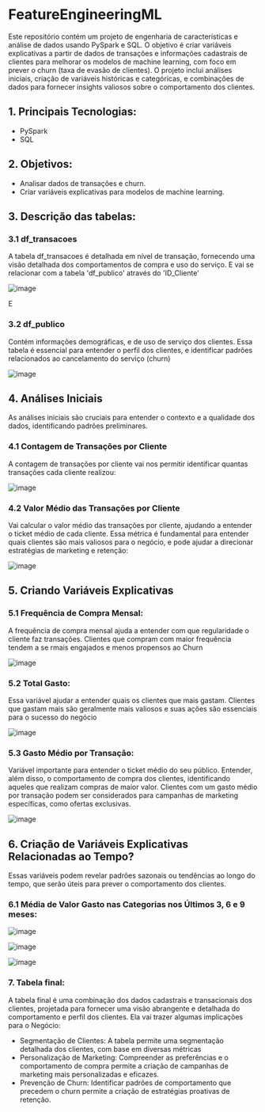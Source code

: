 # FeatureEngineeringML
Este repositório contém um projeto de engenharia de características e análise de dados usando PySpark e SQL. O objetivo é criar variáveis explicativas a partir de dados de transações e informações cadastrais de clientes para melhorar os modelos de machine learning, com foco em prever o churn (taxa de evasão de clientes). O projeto inclui análises iniciais, criação de variáveis históricas e categóricas, e combinações de dados para fornecer insights valiosos sobre o comportamento dos clientes.

## 1. Principais Tecnologias:

* PySpark
* SQL

## 2. Objetivos:

* Analisar dados de transações e churn.
* Criar variáveis explicativas para modelos de machine learning.

## 3. Descrição das tabelas: 

### 3.1 df_transacoes

A tabela df_transacoes é detalhada em nível de transação, fornecendo uma visão detalhada dos comportamentos de compra e uso do serviço. E vai se relacionar com a tabela 'df_publico' através do 'ID_Cliente'

![image](https://github.com/danielreinaux/FeatureEngineeringML/assets/91274263/937bd260-4343-4889-a6b2-d2edaf868b44)


E

### 3.2 df_publico

Contém informações demográficas, e de uso de serviço dos clientes.
Essa tabela é essencial para entender o perfil dos clientes, e identificar padrões relacionados ao cancelamento do serviço (churn)

![image](https://github.com/danielreinaux/FeatureEngineeringML/assets/91274263/d4d3c946-3d47-468d-b783-05832309ef62)



## 4. Análises Iniciais

As análises iniciais são cruciais para entender o contexto e a qualidade dos dados, identificando padrões preliminares.

### 4.1 Contagem de Transações por Cliente

A contagem de transações por cliente vai nos permitir identificar quantas transações cada cliente realizou:

![image](https://github.com/danielreinaux/FeatureEngineeringML/assets/91274263/f4906dcb-0e9d-43b4-b4e7-72cdf314e3fb)

### 4.2 Valor Médio das Transações por Cliente

Vai calcular o valor médio das transações por cliente, ajudando a entender o ticket médio de cada cliente.
Essa métrica é fundamental para entender quais clientes são mais valiosos para o negócio, e pode ajudar a direcionar estratégias de marketing e retenção:

![image](https://github.com/danielreinaux/FeatureEngineeringML/assets/91274263/846735c1-2254-4296-ba3c-bf371ba54fe8)

## 5. Criando Variáveis Explicativas

### 5.1 Frequência de Compra Mensal:

A frequência de compra mensal ajuda a entender com que regularidade o cliente faz transações. Clientes que compram com maior frequência tendem a se rmais engajados e menos propensos ao Churn

![image](https://github.com/danielreinaux/FeatureEngineeringML/assets/91274263/3fe96dde-0823-4a84-af2f-22da64b5ceeb)

### 5.2 Total Gasto:

Essa variável ajudar a entender quais os clientes que mais gastam. Clientes que gastam mais são geralmente mais valiosos e suas ações são essenciais para o sucesso do negócio

![image](https://github.com/danielreinaux/FeatureEngineeringML/assets/91274263/c4378578-f38c-46b2-9722-c4486a5a6430)

### 5.3 Gasto Médio por Transação:

Variável importante para entender o ticket médio do seu público. Entender, além disso, o comportamento de compra dos clientes, identificando aqueles que realizam compras de maior valor. 
Clientes com um gasto médio por transação podem ser considerados para campanhas de marketing específicas, como ofertas exclusivas.

![image](https://github.com/danielreinaux/FeatureEngineeringML/assets/91274263/2427710b-5bdc-4b0a-8206-eab4ff8a1dd9)

## 6. Criação de Variáveis Explicativas Relacionadas ao Tempo?

Essas variáveis podem revelar padrões sazonais ou tendências ao longo do tempo, que serão úteis para prever o comportamento dos clientes. 

### 6.1 Média de Valor Gasto nas Categorias nos Últimos 3, 6 e 9 meses:

![image](https://github.com/danielreinaux/FeatureEngineeringML/assets/91274263/4272b941-5a3d-4249-b4fd-b021d41c8e66)

![image](https://github.com/danielreinaux/FeatureEngineeringML/assets/91274263/978d3598-7a21-423d-8fa8-09f3e77f31f7)

![image](https://github.com/danielreinaux/FeatureEngineeringML/assets/91274263/2a1ef6c1-de01-4dbe-b9c9-a60e44625eee)

### 7. Tabela final:

A tabela final é uma combinação dos dados cadastrais e transacionais dos clientes, projetada para fornecer uma visão abrangente e detalhada do comportamento e perfil dos clientes. 
Ela vai trazer algumas implicações para o Negócio:
* Segmentação de Clientes: A tabela permite uma segmentação detalhada dos clientes, com base em diversas métricas
* Personalização de Marketing: Compreender as preferências e o comportamento de compra permite a criação de campanhas de marketing mais personalizadas e eficazes.
* Prevenção de Churn: Identificar padrões de comportamento que precedem o churn permite a criação de estratégias proativas de retenção.


